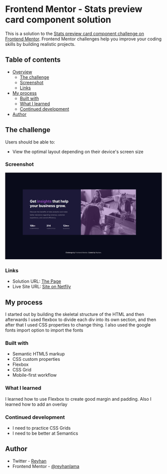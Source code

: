 # Frontend Mentor - Stats preview card component solution

This is a solution to the [Stats preview card component challenge on Frontend Mentor](https://www.frontendmentor.io/challenges/stats-preview-card-component-8JqbgoU62). Frontend Mentor challenges help you improve your coding skills by building realistic projects.

## Table of contents

- [Overview](#overview)
  - [The challenge](#the-challenge)
  - [Screenshot](#screenshot)
  - [Links](#links)
- [My process](#my-process)
  - [Built with](#built-with)
  - [What I learned](#what-i-learned)
  - [Continued development](#continued-development)
- [Author](#author)

## The challenge

Users should be able to:

- View the optimal layout depending on their device's screen size

### Screenshot

![Screenshot](./screenshot.png)

### Links

- Solution URL: [The Page](./index.html)
- Live Site URL: [Site on Netfily](https://distracted-mcnulty-48d964.netlify.app/)

## My process

I started out by building the skeletal structure of the HTML and then afterwards I used flexbox to divide each div into its own section, and then after that I used CSS properties to change thing.
I also used the google fonts import option to import the fonts

### Built with

- Semantic HTML5 markup
- CSS custom properties
- Flexbox
- CSS Grid
- Mobile-first workflow

### What I learned

I learned how to use Flexbox to create good margin and padding. Also I learned how to add an overlay

### Continued development

- I need to practice CSS Grids
- I need to be better at Semantics

## Author

- Twitter - [Reyhan](https://twitter.com/reyhan_tamang)
- Frontend Mentor - [@reyhanlama](https://www.frontendmentor.io/profile/reyhanlama)
